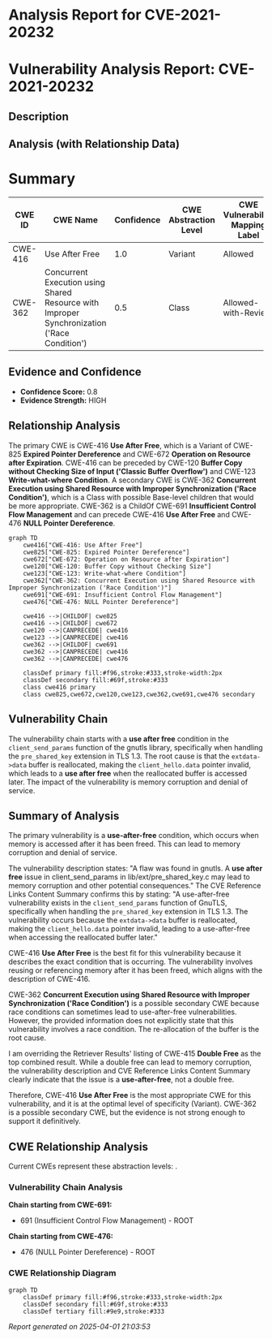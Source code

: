 # Analysis Report for CVE-2021-20232

# Vulnerability Analysis Report: CVE-2021-20232

## Description



## Analysis (with Relationship Data)

# Summary
| CWE ID | CWE Name | Confidence | CWE Abstraction Level | CWE Vulnerability Mapping Label | CWE-Vulnerability Mapping Notes |
|---|---|---|---|---|---|
| CWE-416 | Use After Free | 1.0 | Variant | Allowed | Primary CWE |
| CWE-362 | Concurrent Execution using Shared Resource with Improper Synchronization ('Race Condition') | 0.5 | Class | Allowed-with-Review | Secondary Candidate |

## Evidence and Confidence

*   **Confidence Score:** 0.8
*   **Evidence Strength:** HIGH

## Relationship Analysis
The primary CWE is CWE-416 **Use After Free**, which is a Variant of CWE-825 **Expired Pointer Dereference** and CWE-672 **Operation on Resource after Expiration**. CWE-416 can be preceded by CWE-120 **Buffer Copy without Checking Size of Input ('Classic Buffer Overflow')** and CWE-123 **Write-what-where Condition**. A secondary CWE is CWE-362 **Concurrent Execution using Shared Resource with Improper Synchronization ('Race Condition')**, which is a Class with possible Base-level children that would be more appropriate. CWE-362 is a ChildOf CWE-691 **Insufficient Control Flow Management** and can precede CWE-416 **Use After Free** and CWE-476 **NULL Pointer Dereference**.

```mermaid
graph TD
    cwe416["CWE-416: Use After Free"]
    cwe825["CWE-825: Expired Pointer Dereference"]
    cwe672["CWE-672: Operation on Resource after Expiration"]
    cwe120["CWE-120: Buffer Copy without Checking Size"]
    cwe123["CWE-123: Write-what-where Condition"]
    cwe362["CWE-362: Concurrent Execution using Shared Resource with Improper Synchronization ('Race Condition')"]
    cwe691["CWE-691: Insufficient Control Flow Management"]
    cwe476["CWE-476: NULL Pointer Dereference"]
    
    cwe416 -->|CHILDOF| cwe825
    cwe416 -->|CHILDOF| cwe672
    cwe120 -->|CANPRECEDE| cwe416
    cwe123 -->|CANPRECEDE| cwe416
    cwe362 -->|CHILDOF| cwe691
    cwe362 -->|CANPRECEDE| cwe416
    cwe362 -->|CANPRECEDE| cwe476

    classDef primary fill:#f96,stroke:#333,stroke-width:2px
    classDef secondary fill:#69f,stroke:#333
    class cwe416 primary
    class cwe825,cwe672,cwe120,cwe123,cwe362,cwe691,cwe476 secondary
```

## Vulnerability Chain
The vulnerability chain starts with a **use after free** condition in the `client_send_params` function of the gnutls library, specifically when handling the `pre_shared_key` extension in TLS 1.3. The root cause is that the `extdata->data` buffer is reallocated, making the `client_hello.data` pointer invalid, which leads to a **use after free** when the reallocated buffer is accessed later. The impact of the vulnerability is memory corruption and denial of service.

## Summary of Analysis
The primary vulnerability is a **use-after-free** condition, which occurs when memory is accessed after it has been freed. This can lead to memory corruption and denial of service.

The vulnerability description states: "A flaw was found in gnutls. A **use after free** issue in client_send_params in lib/ext/pre_shared_key.c may lead to memory corruption and other potential consequences." The CVE Reference Links Content Summary confirms this by stating: "A use-after-free vulnerability exists in the `client_send_params` function of GnuTLS, specifically when handling the `pre_shared_key` extension in TLS 1.3. The vulnerability occurs because the `extdata->data` buffer is reallocated, making the `client_hello.data` pointer invalid, leading to a use-after-free when accessing the reallocated buffer later."

CWE-416 **Use After Free** is the best fit for this vulnerability because it describes the exact condition that is occurring. The vulnerability involves reusing or referencing memory after it has been freed, which aligns with the description of CWE-416.

CWE-362 **Concurrent Execution using Shared Resource with Improper Synchronization ('Race Condition')** is a possible secondary CWE because race conditions can sometimes lead to use-after-free vulnerabilities. However, the provided information does not explicitly state that this vulnerability involves a race condition. The re-allocation of the buffer is the root cause.

I am overriding the Retriever Results' listing of CWE-415 **Double Free** as the top combined result. While a double free can lead to memory corruption, the vulnerability description and CVE Reference Links Content Summary clearly indicate that the issue is a **use-after-free**, not a double free.

Therefore, CWE-416 **Use After Free** is the most appropriate CWE for this vulnerability, and it is at the optimal level of specificity (Variant). CWE-362 is a possible secondary CWE, but the evidence is not strong enough to support it definitively.


## CWE Relationship Analysis

Current CWEs represent these abstraction levels: .


### Vulnerability Chain Analysis

**Chain starting from CWE-691:**
- 691 (Insufficient Control Flow Management) - ROOT


**Chain starting from CWE-476:**
- 476 (NULL Pointer Dereference) - ROOT



### CWE Relationship Diagram

```mermaid
graph TD
    classDef primary fill:#f96,stroke:#333,stroke-width:2px
    classDef secondary fill:#69f,stroke:#333
    classDef tertiary fill:#9e9,stroke:#333
```



*Report generated on 2025-04-01 21:03:53*

